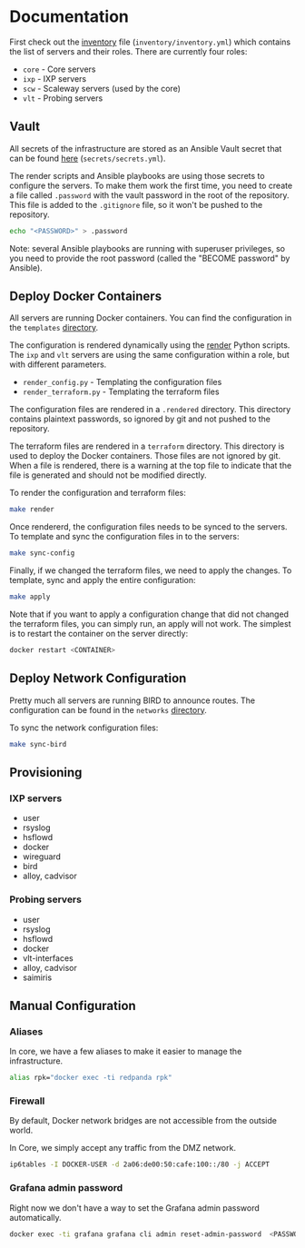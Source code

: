 # Documentation

First check out the [inventory](../inventory/inventory.yml) file (`inventory/inventory.yml`) which contains the list of servers and their roles.
There are currently four roles:

* `core` - Core servers
* `ixp`  - IXP servers
* `scw`  - Scaleway servers (used by the core)
* `vlt`  - Probing servers

## Vault

All secrets of the infrastructure are stored as an Ansible Vault secret that can be found [here](../secrets/secrets.yml) (`secrets/secrets.yml`).

The render scripts and Ansible playbooks are using those secrets to configure the servers. To make them work the first time, you need to create a file called `.password` with the vault password in the root of the repository. This file is added to the `.gitignore` file, so it won't be pushed to the repository.

```sh
echo "<PASSWORD>" > .password
```

Note: several Ansible playbooks are running with superuser privileges, so you need to provide the root password (called the "BECOME password" by Ansible).

## Deploy Docker Containers

All servers are running Docker containers. You can find the configuration in the `templates` [directory](../templates/).

The configuration is rendered dynamically using the [render](../render/) Python scripts.
The `ixp`  and `vlt` servers are using the same configuration within a role, but with different parameters.

* `render_config.py` - Templating the configuration files
* `render_terraform.py` - Templating the terraform files

The configuration files are rendered in a `.rendered` directory. This directory contains plaintext passwords, so ignored by git and not pushed to the repository.

The terraform files are rendered in a `terraform` directory. This directory is used to deploy the Docker containers. Those files are not ignored by git. When a file is rendered, there is a warning at the top file to indicate that the file is generated and should not be modified directly.

To render the configuration and terraform files:

```sh
make render
```

Once rendererd, the configuration files needs to be synced to the servers. To template and sync the configuration files in to the servers:

```sh
make sync-config
```

Finally, if we changed the terraform files, we need to apply the changes. To template, sync and apply the entire configuration:

```sh
make apply
```

Note that if you want to apply a configuration change that did not changed the terraform files, you can simply run, an apply will not work. The simplest is to restart the container on the server directly:

```sh
docker restart <CONTAINER>
```

## Deploy Network Configuration

Pretty much all servers are running BIRD to announce routes. The configuration can be found in the `networks` [directory](../networks/).

To sync the network configuration files:

```sh
make sync-bird
```

## Provisioning

### IXP servers

* user
* rsyslog
* hsflowd
* docker
* wireguard
* bird
* alloy, cadvisor

### Probing servers

* user
* rsyslog
* hsflowd
* docker
* vlt-interfaces
* alloy, cadvisor
* saimiris

## Manual Configuration

### Aliases

In core, we have a few aliases to make it easier to manage the infrastructure.

```sh
alias rpk="docker exec -ti redpanda rpk"
```

### Firewall

By default, Docker network bridges are not accessible from the outside world.

In Core, we simply accept any traffic from the DMZ network.

```sh
ip6tables -I DOCKER-USER -d 2a06:de00:50:cafe:100::/80 -j ACCEPT
```

### Grafana admin password

Right now we don't have a way to set the Grafana admin password automatically.

```sh
docker exec -ti grafana grafana cli admin reset-admin-password  <PASSWORD>
```
